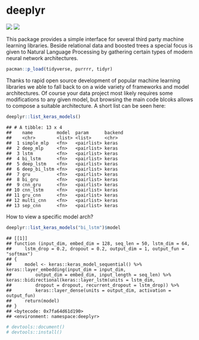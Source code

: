 deeplyr
================

[![](https://img.shields.io/github/languages/code-size/systats/deeplyr.svg)](https://github.com/systats/deeplyr)
[![](https://img.shields.io/github/last-commit/systats/deeplyr.svg)](https://github.com/systats/deeplyr/commits/master)

This package provides a simple interface for several third party machine
learning libraries. Beside relational data and boosted trees a special
focus is given to Natural Language Processing by gathering certain types
of modern neural network architectures.

``` r
pacman::p_load(tidyverse, purrrr, tidyr)
```

Thanks to rapid open source development of popular machine learning
libraries we able to fall back to on a wide variety of frameworks and
model architectures. Of course your data project most likely requires
some modifications to any given model, but browsing the main code blcoks
allows to compose a suitable architecture. A short list can be seen
here:

``` r
deeplyr::list_keras_models()
```

    ## # A tibble: 13 x 4
    ##    name         model  param      backend
    ##    <chr>        <list> <list>     <chr>  
    ##  1 simple_mlp   <fn>   <pairlist> keras  
    ##  2 deep_mlp     <fn>   <pairlist> keras  
    ##  3 lstm         <fn>   <pairlist> keras  
    ##  4 bi_lstm      <fn>   <pairlist> keras  
    ##  5 deep_lstm    <fn>   <pairlist> keras  
    ##  6 deep_bi_lstm <fn>   <pairlist> keras  
    ##  7 gru          <fn>   <pairlist> keras  
    ##  8 bi_gru       <fn>   <pairlist> keras  
    ##  9 cnn_gru      <fn>   <pairlist> keras  
    ## 10 cnn_lstm     <fn>   <pairlist> keras  
    ## 11 gru_cnn      <fn>   <pairlist> keras  
    ## 12 multi_cnn    <fn>   <pairlist> keras  
    ## 13 sep_cnn      <fn>   <pairlist> keras

How to view a specific model arch?

``` r
deeplyr::list_keras_models("bi_lstm")$model
```

    ## [[1]]
    ## function (input_dim, embed_dim = 128, seq_len = 50, lstm_dim = 64, 
    ##     lstm_drop = 0.2, dropout = 0.2, output_dim = 1, output_fun = "softmax") 
    ## {
    ##     model <- keras::keras_model_sequential() %>% keras::layer_embedding(input_dim = input_dim, 
    ##         output_dim = embed_dim, input_length = seq_len) %>% keras::bidirectional(keras::layer_lstm(units = lstm_dim, 
    ##         dropout = dropout, recurrent_dropout = lstm_drop)) %>% 
    ##         keras::layer_dense(units = output_dim, activation = output_fun)
    ##     return(model)
    ## }
    ## <bytecode: 0x7fa64d61d190>
    ## <environment: namespace:deeplyr>

<!-- This is a light-weight model engine mainly for text classification tasks written as R6class. While Keras, XGBoost or Ranger (RF) provide high quality learners, `deeplyr` comes with unifying train/test/report functions for all backends mentioned. This streamlined data/ model worklfow does automatically  -->

``` r
# devtools::document()
# devtools::install()
```

